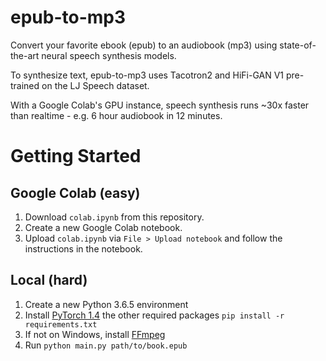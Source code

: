 # epub-to-mp3
Convert your favorite ebook (epub) to an audiobook (mp3) using state-of-the-art neural speech synthesis models.

To synthesize text, epub-to-mp3 uses Tacotron2 and HiFi-GAN V1 pre-trained on the LJ Speech dataset.

With a Google Colab's GPU instance, speech synthesis runs ~30x faster than realtime - e.g. 6 hour audiobook in 12 minutes.

# Getting Started
## Google Colab (easy)
1. Download `colab.ipynb` from this repository.
2. Create a new Google Colab notebook.
3. Upload `colab.ipynb` via `File > Upload notebook` and follow the instructions in the notebook.

## Local (hard)
1. Create a new Python 3.6.5 environment
2. Install [PyTorch 1.4](https://pytorch.org/get-started/previous-versions/#v140) the other required packages `pip install -r requirements.txt`
3. If not on Windows, install [FFmpeg](https://ffmpeg.org/download.html)
4. Run `python main.py path/to/book.epub`
